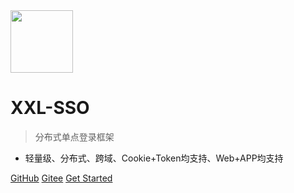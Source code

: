 <img src="https://www.xuxueli.com/doc/static/xxl-job/images/xxl-logo.png" width="100" >

# XXL-SSO

> 分布式单点登录框架

- 轻量级、分布式、跨域、Cookie+Token均支持、Web+APP均支持

[GitHub](https://github.com/xuxueli/xxl-sso/)
[Gitee](http://gitee.com/xuxueli0323/xxl-sso)
[Get Started](#《分布式单点登录框架XXL-SSO》)